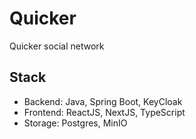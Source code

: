 # Quicker

Quicker social network

## Stack

- Backend: Java, Spring Boot, KeyCloak
- Frontend: ReactJS, NextJS, TypeScript
- Storage: Postgres, MinIO
